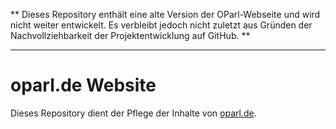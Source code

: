 ** 
Dieses Repository enthält eine alte Version der OParl-Webseite und
wird nicht weiter entwickelt. Es verbleibt jedoch nicht zuletzt
aus Gründen der Nachvollziehbarkeit der Projektentwicklung  auf GitHub.
**

----

oparl.de Website
================

Dieses Repository dient der Pflege der Inhalte von [oparl.de](http://oparl.de/).
